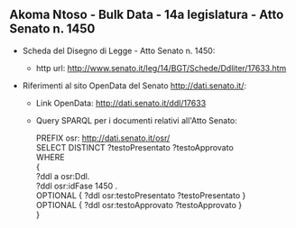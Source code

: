 ## Akoma Ntoso - Bulk Data - 14a legislatura - Atto Senato n. 1450 ##

* Scheda del Disegno di Legge - Atto Senato n. 1450:
	* http url: http://www.senato.it/leg/14/BGT/Schede/Ddliter/17633.htm

* Riferimenti al sito OpenData del Senato http://dati.senato.it/:
	* Link OpenData: http://dati.senato.it/ddl/17633
	* Query SPARQL per i documenti relativi all'Atto Senato:

        PREFIX osr: <http://dati.senato.it/osr/>  
		SELECT DISTINCT ?testoPresentato ?testoApprovato  
		WHERE  
		{  
		    ?ddl a osr:Ddl.  
		    ?ddl osr:idFase 1450 .  
		    OPTIONAL { ?ddl osr:testoPresentato ?testoPresentato }  
		    OPTIONAL { ?ddl osr:testoApprovato ?testoApprovato }  
		}
		